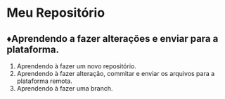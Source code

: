 # Meu Repositório
## ♦Aprendendo a fazer alterações e enviar para a plataforma.
1) Aprendendo à fazer um novo repositório.
2) Aprendendo à fazer alteração, commitar e enviar os arquivos para a plataforma remota.
3) Aprendendo à fazer uma branch.